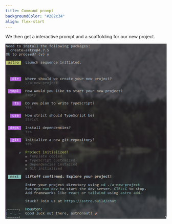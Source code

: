 ```yaml
---
title: Command prompt
backgroundColor: "#282c34"
align: flex-start
---
```


We then get a interactive prompt and a scaffolding for our new project.

![](../../assets/astro-liftoff.png)

